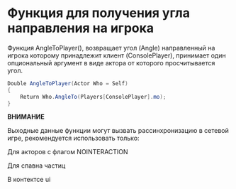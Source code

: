 # Функция для получения угла направления на игрока

Функция AngleToPlayer(), возвращает угол (Angle) направленный на игрока которому принадлежит клиент (ConsolePlayer), принимает один опциональный аргумент в виде актора от которого просчитывается угол.

```csharp
Double AngleToPlayer(Actor Who = Self)
{
    Return Who.AngleTo(Players[ConsolePlayer].mo);
}
```

**ВНИМАНИЕ**

Выходные данные функции могут вызвать рассинхронизацию в сетевой игре, рекомендуется использовать только:

Для акторов с флагом NOINTERACTION

Для спавна частиц

В контектсе ui
